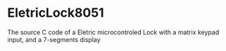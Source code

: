 # EletricLock8051
The source C code of a Eletric microcontroled Lock with a matrix keypad input, and a 7-segments display

